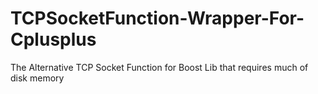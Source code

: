# TCPSocketFunction-Wrapper-For-Cplusplus
The Alternative TCP Socket Function for Boost Lib that requires much of disk memory
